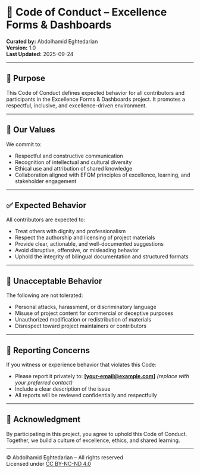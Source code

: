 # 🤝 Code of Conduct – Excellence Forms & Dashboards  
**Curated by:** Abdolhamid Eghtedarian  
**Version:** 1.0  
**Last Updated:** 2025-09-24  

---

## 🎯 Purpose

This Code of Conduct defines expected behavior for all contributors and participants in the Excellence Forms & Dashboards project. It promotes a respectful, inclusive, and excellence-driven environment.

---

## 🌟 Our Values

We commit to:

- Respectful and constructive communication  
- Recognition of intellectual and cultural diversity  
- Ethical use and attribution of shared knowledge  
- Collaboration aligned with EFQM principles of excellence, learning, and stakeholder engagement

---

## ✅ Expected Behavior

All contributors are expected to:

- Treat others with dignity and professionalism  
- Respect the authorship and licensing of project materials  
- Provide clear, actionable, and well-documented suggestions  
- Avoid disruptive, offensive, or misleading behavior  
- Uphold the integrity of bilingual documentation and structured formats

---

## 🚫 Unacceptable Behavior

The following are not tolerated:

- Personal attacks, harassment, or discriminatory language  
- Misuse of project content for commercial or deceptive purposes  
- Unauthorized modification or redistribution of materials  
- Disrespect toward project maintainers or contributors

---

## 📣 Reporting Concerns

If you witness or experience behavior that violates this Code:

- Please report it privately to: **[your-email@example.com]** *(replace with your preferred contact)*  
- Include a clear description of the issue  
- All reports will be reviewed confidentially and respectfully

---

## 🙏 Acknowledgment

By participating in this project, you agree to uphold this Code of Conduct.  
Together, we build a culture of excellence, ethics, and shared learning.

---

© Abdolhamid Eghtedarian – All rights reserved  
Licensed under [CC BY-NC-ND 4.0](https://creativecommons.org/licenses/by-nc-nd/4.0/)
